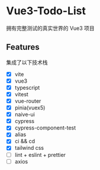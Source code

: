 # Vue3-Todo-List

拥有完整测试的真实世界的 Vue3 项目

## Features

集成了以下技术栈

- [x] vite
- [x] vue3
- [x] typescript
- [x] vitest
- [x] vue-router
- [x] pinia(vuex5)
- [x] naive-ui
- [x] cypress
- [x] cypress-component-test
- [x] alias
- [x] ci && cd
- [x] tailwind css
- [ ] lint + eslint + prettier
- [ ] axios
